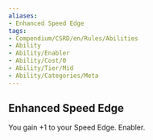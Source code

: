 ```yaml
---
aliases:
- Enhanced Speed Edge
tags:
- Compendium/CSRD/en/Rules/Abilities
- Ability
- Ability/Enabler
- Ability/Cost/0
- Ability/Tier/Mid
- Ability/Categories/Meta
---
```


  
## Enhanced Speed Edge  
You gain +1 to your Speed Edge. Enabler.